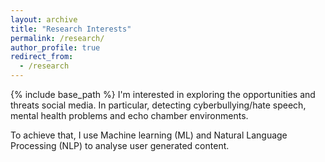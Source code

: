 ```yaml
---
layout: archive
title: "Research Interests"
permalink: /research/
author_profile: true
redirect_from:
  - /research
---
```


{% include base_path %}
I'm interested in exploring the opportunities and threats social media.
In particular, detecting cyberbullying/hate speech, mental health problems and echo chamber environments.

To achieve that, I use Machine learning (ML) and Natural Language Processing (NLP) to analyse user generated content.
